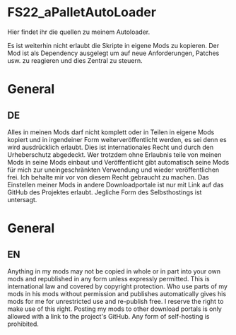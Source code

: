 # FS22_aPalletAutoLoader
Hier findet ihr die quellen zu meinem Autoloader. 

Es ist weiterhin nicht erlaubt die Skripte in eigene Mods zu kopieren.
Der Mod ist als Dependency ausgelegt um auf neue Anforderungen, Patches usw. zu reagieren und dies Zentral zu steuern.

# General
## DE
Alles in meinen Mods darf nicht komplett oder in Teilen in eigene Mods kopiert und in irgendeiner Form weiterveröffentlicht werden, es sei denn es wird ausdrücklich erlaubt.
Dies ist internationales Recht und durch den Urheberschutz abgedeckt. Wer trotzdem ohne Erlaubnis teile von meinen Mods in seine Mods einbaut und Veröffentlicht gibt automatisch seine Mods für mich zur uneingeschränkten Verwendung und wieder veröffentlichen frei. Ich behalte mir vor von diesem Recht gebraucht zu machen.
Das Einstellen meiner Mods in andere Downloadportale ist nur mit Link auf das GitHub des Projektes erlaubt.
Jegliche Form des Selbsthostings ist untersagt.

# General
## EN
Anything in my mods may not be copied in whole or in part into your own mods and republished in any form unless expressly permitted.
This is international law and covered by copyright protection. Who use parts of my mods in his mods without permission and publishes automatically gives his mods for me for unrestricted use and re-publish free. I reserve the right to make use of this right.
Posting my mods to other download portals is only allowed with a link to the project's GitHub.
Any form of self-hosting is prohibited.
